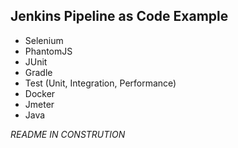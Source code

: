 Jenkins Pipeline as Code Example
---------------------------------------------------------------------------------------
* Selenium 
* PhantomJS 
* JUnit 
* Gradle 
* Test (Unit, Integration, Performance)
* Docker 
* Jmeter 
* Java


*README IN CONSTRUTION*
